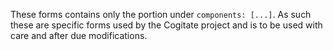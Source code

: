These forms contains only the portion under `components: [...]`. As such these are specific forms used by the Cogitate project and is to be used with care and after due modifications.
